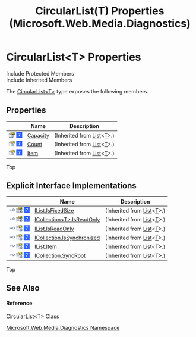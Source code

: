 ﻿---
title: CircularList(T) Properties (Microsoft.Web.Media.Diagnostics)
TOCTitle: CircularList(T) Properties
ms:assetid: Properties.T:Microsoft.Web.Media.Diagnostics.CircularList`1
ms:mtpsurl: https://msdn.microsoft.com/en-us/library/Ff728140(v=VS.95)
ms:contentKeyID: 46500560
ms.date: 05/31/2012
mtps_version: v=VS.95
---

# CircularList\<T\> Properties

Include Protected Members  
Include Inherited Members  

The [CircularList\<T\>](circularlist-t-class-microsoft-web-media-diagnostics_1.md) type exposes the following members.

## Properties

<table>
<thead>
<tr class="header">
<th> </th>
<th>Name</th>
<th>Description</th>
</tr>
</thead>
<tbody>
<tr class="odd">
<td><img src="images/Dd565996.pubproperty(en-us,VS.90).gif" title="Public property" alt="Public property" /> <img src="images/Ee532579.slMobile(VS.95).gif" title="Supported by Windows Phone" alt="Supported by Windows Phone" /></td>
<td><a href="https://msdn.microsoft.com/en-us/library/y52x03h2(v=vs.95)">Capacity</a></td>
<td>(Inherited from <a href="https://msdn.microsoft.com/en-us/library/6sh2ey19(v=vs.95)">List</a>&lt;<a href="circularlist-t-class-microsoft-web-media-diagnostics_1.md">T</a>&gt;.)</td>
</tr>
<tr class="even">
<td><img src="images/Dd565996.pubproperty(en-us,VS.90).gif" title="Public property" alt="Public property" /> <img src="images/Ee532579.slMobile(VS.95).gif" title="Supported by Windows Phone" alt="Supported by Windows Phone" /></td>
<td><a href="https://msdn.microsoft.com/en-us/library/27b47ht3(v=vs.95)">Count</a></td>
<td>(Inherited from <a href="https://msdn.microsoft.com/en-us/library/6sh2ey19(v=vs.95)">List</a>&lt;<a href="circularlist-t-class-microsoft-web-media-diagnostics_1.md">T</a>&gt;.)</td>
</tr>
<tr class="odd">
<td><img src="images/Dd565996.pubproperty(en-us,VS.90).gif" title="Public property" alt="Public property" /> <img src="images/Ee532579.slMobile(VS.95).gif" title="Supported by Windows Phone" alt="Supported by Windows Phone" /></td>
<td><a href="https://msdn.microsoft.com/en-us/library/0ebtbkkc(v=vs.95)">Item</a></td>
<td>(Inherited from <a href="https://msdn.microsoft.com/en-us/library/6sh2ey19(v=vs.95)">List</a>&lt;<a href="circularlist-t-class-microsoft-web-media-diagnostics_1.md">T</a>&gt;.)</td>
</tr>
</tbody>
</table>


Top

## Explicit Interface Implementations

<table>
<thead>
<tr class="header">
<th> </th>
<th>Name</th>
<th>Description</th>
</tr>
</thead>
<tbody>
<tr class="odd">
<td><img src="images/Dd566080.pubinterface(en-us,VS.90).gif" title="Explicit interface implemetation" alt="Explicit interface implemetation" /> <img src="images/Ff728140.privproperty(en-us,VS.90).gif" title="Private property" alt="Private property" /> <img src="images/Ee532579.slMobile(VS.95).gif" title="Supported by Windows Phone" alt="Supported by Windows Phone" /></td>
<td><a href="https://msdn.microsoft.com/en-us/library/bb354714(v=vs.95)">IList.IsFixedSize</a></td>
<td>(Inherited from <a href="https://msdn.microsoft.com/en-us/library/6sh2ey19(v=vs.95)">List</a>&lt;<a href="circularlist-t-class-microsoft-web-media-diagnostics_1.md">T</a>&gt;.)</td>
</tr>
<tr class="even">
<td><img src="images/Dd566080.pubinterface(en-us,VS.90).gif" title="Explicit interface implemetation" alt="Explicit interface implemetation" /> <img src="images/Ff728140.privproperty(en-us,VS.90).gif" title="Private property" alt="Private property" /> <img src="images/Ee532579.slMobile(VS.95).gif" title="Supported by Windows Phone" alt="Supported by Windows Phone" /></td>
<td><a href="https://msdn.microsoft.com/en-us/library/cc672994(v=vs.95)">ICollection&lt;T&gt;.IsReadOnly</a></td>
<td>(Inherited from <a href="https://msdn.microsoft.com/en-us/library/6sh2ey19(v=vs.95)">List</a>&lt;<a href="circularlist-t-class-microsoft-web-media-diagnostics_1.md">T</a>&gt;.)</td>
</tr>
<tr class="odd">
<td><img src="images/Dd566080.pubinterface(en-us,VS.90).gif" title="Explicit interface implemetation" alt="Explicit interface implemetation" /> <img src="images/Ff728140.privproperty(en-us,VS.90).gif" title="Private property" alt="Private property" /> <img src="images/Ee532579.slMobile(VS.95).gif" title="Supported by Windows Phone" alt="Supported by Windows Phone" /></td>
<td><a href="https://msdn.microsoft.com/en-us/library/bb346454(v=vs.95)">IList.IsReadOnly</a></td>
<td>(Inherited from <a href="https://msdn.microsoft.com/en-us/library/6sh2ey19(v=vs.95)">List</a>&lt;<a href="circularlist-t-class-microsoft-web-media-diagnostics_1.md">T</a>&gt;.)</td>
</tr>
<tr class="even">
<td><img src="images/Dd566080.pubinterface(en-us,VS.90).gif" title="Explicit interface implemetation" alt="Explicit interface implemetation" /> <img src="images/Ff728140.privproperty(en-us,VS.90).gif" title="Private property" alt="Private property" /> <img src="images/Ee532579.slMobile(VS.95).gif" title="Supported by Windows Phone" alt="Supported by Windows Phone" /></td>
<td><a href="https://msdn.microsoft.com/en-us/library/bb345109(v=vs.95)">ICollection.IsSynchronized</a></td>
<td>(Inherited from <a href="https://msdn.microsoft.com/en-us/library/6sh2ey19(v=vs.95)">List</a>&lt;<a href="circularlist-t-class-microsoft-web-media-diagnostics_1.md">T</a>&gt;.)</td>
</tr>
<tr class="odd">
<td><img src="images/Dd566080.pubinterface(en-us,VS.90).gif" title="Explicit interface implemetation" alt="Explicit interface implemetation" /> <img src="images/Ff728140.privproperty(en-us,VS.90).gif" title="Private property" alt="Private property" /> <img src="images/Ee532579.slMobile(VS.95).gif" title="Supported by Windows Phone" alt="Supported by Windows Phone" /></td>
<td><a href="https://msdn.microsoft.com/en-us/library/bb346281(v=vs.95)">IList.Item</a></td>
<td>(Inherited from <a href="https://msdn.microsoft.com/en-us/library/6sh2ey19(v=vs.95)">List</a>&lt;<a href="circularlist-t-class-microsoft-web-media-diagnostics_1.md">T</a>&gt;.)</td>
</tr>
<tr class="even">
<td><img src="images/Dd566080.pubinterface(en-us,VS.90).gif" title="Explicit interface implemetation" alt="Explicit interface implemetation" /> <img src="images/Ff728140.privproperty(en-us,VS.90).gif" title="Private property" alt="Private property" /> <img src="images/Ee532579.slMobile(VS.95).gif" title="Supported by Windows Phone" alt="Supported by Windows Phone" /></td>
<td><a href="https://msdn.microsoft.com/en-us/library/bb356596(v=vs.95)">ICollection.SyncRoot</a></td>
<td>(Inherited from <a href="https://msdn.microsoft.com/en-us/library/6sh2ey19(v=vs.95)">List</a>&lt;<a href="circularlist-t-class-microsoft-web-media-diagnostics_1.md">T</a>&gt;.)</td>
</tr>
</tbody>
</table>


Top

## See Also

#### Reference

[CircularList\<T\> Class](circularlist-t-class-microsoft-web-media-diagnostics_1.md)

[Microsoft.Web.Media.Diagnostics Namespace](microsoft-web-media-diagnostics-namespace_1.md)

